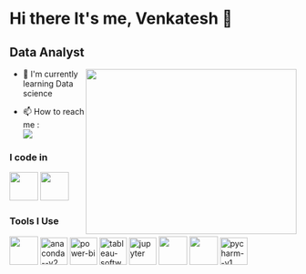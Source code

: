 # Hi there It's me, Venkatesh 👋
## Data Analyst
<img align="right" width="370" height="290" src="https://i.pinimg.com/originals/47/f0/34/47f0342cec72b800463bf003eac1257e.gif">

- 🌱 I'm currently learning Data science

- 📫 How to reach me :
<br /> [<img src="https://img.shields.io/badge/LinkedIn-0077B5?style=for-the-badge&logo=linkedin&logoColor=white" />](https://www.linkedin.com/in/venkatesh121002/)
### I code in
<img height="50" width="50" src="https://img.icons8.com/color/48/000000/python.png" /> <img height="50" width="50" src="https://img.icons8.com/color/48/000000/mysql-logo.png"/>
### Tools I Use
<img height="50" width="50" src="https://img.icons8.com/color/48/000000/pycharm.png"/> <img width="48" height="48" src="https://img.icons8.com/fluency/48/anaconda--v2.png" alt="anaconda--v2"/> <img width="48" height="48" src="https://img.icons8.com/color/48/power-bi.png" alt="power-bi"/> <img width="48" height="48" src="https://img.icons8.com/color/48/tableau-software.png" alt="tableau-software"/> <img width="48" height="48" src="https://img.icons8.com/fluency/48/jupyter.png" alt="jupyter"/> <img height="50" width="50" src="https://img.icons8.com/color/48/000000/visual-studio-code-2019.png"/> <img height="50" width="50" src="https://img.icons8.com/doodle/48/000000/adobe-photoshop.png"/>
<img width="48" height="48" src="https://img.icons8.com/color/48/pycharm--v1.png" alt="pycharm--v1"/>
